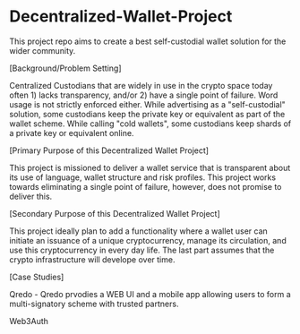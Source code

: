 # Decentralized-Wallet-Project

This project repo aims to create a best self-custodial wallet solution for the wider community.

[Background/Problem Setting]

Centralized Custodians that are widely in use in the crypto space today often 1) lacks transparency, and/or 2) have a single point of failure.
Word usage is not strictly enforced either. While advertising as a "self-custodial" solution, some custodians keep the private key or equivalent as part of the wallet scheme. While calling "cold wallets", some custodians keep shards of a private key or equivalent online.

[Primary Purpose of this Decentralized Wallet Project]

This project is missioned to deliver a wallet service that is transparent about its use of language, wallet structure and risk profiles. This project works towards eliminating a single point of failure, however, does not promise to deliver this.

[Secondary Purpose of this Decentralized Wallet Project]

This project ideally plan to add a functionality where a wallet user can initiate an issuance of a unique cryptocurrency, manage its circulation, and use this cryptocurrency in every day life. The last part assumes that the crypto infrastructure will develope over time.

[Case Studies]

Qredo - Qredo prvodies a WEB UI and a mobile app allowing users to form a multi-signatory scheme with trusted partners.

Web3Auth


